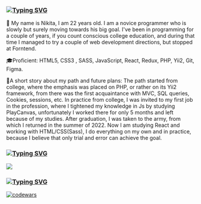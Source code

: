 ### [![Typing SVG](https://readme-typing-svg.herokuapp.com?color=%2336BCF7&lines=Welcome)](https://git.io/typing-svg) 
👋 My name is Nikita, I am 22 years old. I am a novice programmer who is slowly but surely moving towards his big goal. 
I've been in programming for a couple of years, if you count conscious college education, and during that time I managed to try a couple of web development directions, but stopped at Forntend.

🎓Proficient: HTML5, CSS3 , SASS, JavaScript, React, Redux, PHP, Yii2, Git, Figma.

🚶A short story about my path and future plans:
The path started from college, where the emphasis was placed on PHP, or rather on its Yii2 framework, from there was the first acquaintance with MVС, SQL queries, Cookies, sessions, etc.
In practice from college, I was invited to my first job in the profession, where I tightened my knowledge in Js by studying PlayCanvas, unfortunately I worked there for only 5 months and left because of my studies. 
After graduation, I was taken to the army, from which I returned in the summer of 2022.
 Now I am studying React and working with HTML/CSS(Sass), I do everything on my own and in practice, because I believe that only trial and error can achieve the goal. 

### [![Typing SVG](https://readme-typing-svg.herokuapp.com?color=%2336BCF7&lines=GitHub+Stats)](https://git.io/typing-svg) 


![](https://github-profile-summary-cards.vercel.app/api/cards/profile-details?username=FoXuLife&theme=solarized_dark)

### [![Typing SVG](https://readme-typing-svg.herokuapp.com?color=%2336BCF7&lines=CodeWars+Profile)](https://git.io/typing-svg) 

[![codewars](https://www.codewars.com/users/FoXuLife/badges/large)](https://www.codewars.com/users/FoXuLife)
